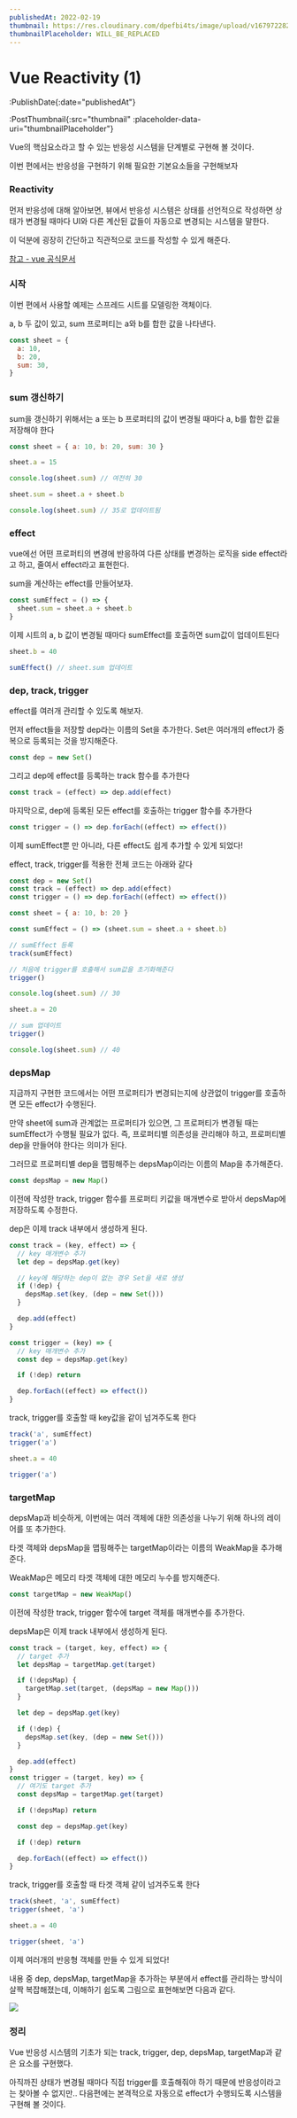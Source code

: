 ```yaml
---
publishedAt: 2022-02-19
thumbnail: https://res.cloudinary.com/dpefbi4ts/image/upload/v1679722820/thumb/030-thumb.png
thumbnailPlaceholder: WILL_BE_REPLACED
---
```


# Vue Reactivity (1)

:PublishDate{:date="publishedAt"}

:PostThumbnail{:src="thumbnail" :placeholder-data-uri="thumbnailPlaceholder"}

Vue의 핵심요소라고 할 수 있는 반응성 시스템을 단계별로 구현해 볼 것이다.

이번 편에서는 반응성을 구현하기 위해 필요한 기본요소들을 구현해보자

### Reactivity

먼저 반응성에 대해 알아보면, 뷰에서 반응성 시스템은 상태를 선언적으로 작성하면 상태가 변경될 때마다 UI와 다른 계산된 값들이 자동으로 변경되는 시스템을 말한다.

이 덕분에 굉장히 간단하고 직관적으로 코드를 작성할 수 있게 해준다.

[참고 - vue 공식문서](https://vuejs.org/guide/extras/reactivity-in-depth.html)

### 시작

이번 편에서 사용할 예제는 스프레드 시트를 모델링한 객체이다.

a, b 두 값이 있고, sum 프로퍼티는 a와 b를 합한 값을 나타낸다.

```jsx
const sheet = {
  a: 10,
  b: 20,
  sum: 30,
}
```

### sum 갱신하기

sum을 갱신하기 위해서는 a 또는 b 프로퍼티의 값이 변경될 때마다 a, b를 합한 값을 저장해야 한다

```jsx
const sheet = { a: 10, b: 20, sum: 30 }

sheet.a = 15

console.log(sheet.sum) // 여전히 30

sheet.sum = sheet.a + sheet.b

console.log(sheet.sum) // 35로 업데이트됨
```

### effect

vue에선 어떤 프로퍼티의 변경에 반응하여 다른 상태를 변경하는 로직을 side effect라고 하고, 줄여서 effect라고 표현한다.

sum을 계산하는 effect를 만들어보자.

```jsx
const sumEffect = () => {
  sheet.sum = sheet.a + sheet.b
}
```

이제 시트의 a, b 값이 변경될 때마다 sumEffect를 호출하면 sum값이 업데이트된다

```jsx
sheet.b = 40

sumEffect() // sheet.sum 업데이트
```

### dep, track, trigger

effect를 여러개 관리할 수 있도록 해보자.

먼저 effect들을 저장할 dep라는 이름의 Set을 추가한다.
Set은 여러개의 effect가 중복으로 등록되는 것을 방지해준다.

```jsx
const dep = new Set()
```

그리고 dep에 effect를 등록하는 track 함수를 추가한다

```jsx
const track = (effect) => dep.add(effect)
```

마지막으로, dep에 등록된 모든 effect를 호출하는 trigger 함수를 추가한다

```jsx
const trigger = () => dep.forEach((effect) => effect())
```

이제 sumEffect뿐 만 아니라, 다른 effect도 쉽게 추가할 수 있게 되었다!

effect, track, trigger를 적용한 전체 코드는 아래와 같다

```jsx
const dep = new Set()
const track = (effect) => dep.add(effect)
const trigger = () => dep.forEach((effect) => effect())

const sheet = { a: 10, b: 20 }

const sumEffect = () => (sheet.sum = sheet.a + sheet.b)

// sumEffect 등록
track(sumEffect)

// 처음에 trigger를 호출해서 sum값을 초기화해준다
trigger()

console.log(sheet.sum) // 30

sheet.a = 20

// sum 업데이트
trigger()

console.log(sheet.sum) // 40
```

### depsMap

지금까지 구현한 코드에서는 어떤 프로퍼티가 변경되는지에 상관없이 trigger를 호출하면 모든 effect가 수행된다.

만약 sheet에 sum과 관계없는 프로퍼티가 있으면, 그 프로퍼티가 변경될 때는 sumEffect가 수행될 필요가 없다. 즉, 프로퍼티별 의존성을 관리해야 하고, 프로퍼티별 dep을 만들어야 한다는 의미가 된다.

그러므로 프로퍼티별 dep을 맵핑해주는 depsMap이라는 이름의 Map을 추가해준다.

```jsx
const depsMap = new Map()
```

이전에 작성한 track, trigger 함수를 프로퍼티 키값을 매개변수로 받아서 depsMap에 저장하도록 수정한다.

dep은 이제 track 내부에서 생성하게 된다.

```jsx
const track = (key, effect) => {
  // key 매개변수 추가
  let dep = depsMap.get(key)

  // key에 해당하는 dep이 없는 경우 Set을 새로 생성
  if (!dep) {
    depsMap.set(key, (dep = new Set()))
  }

  dep.add(effect)
}

const trigger = (key) => {
  // key 매개변수 추가
  const dep = depsMap.get(key)

  if (!dep) return

  dep.forEach((effect) => effect())
}
```

track, trigger를 호출할 때 key값을 같이 넘겨주도록 한다

```jsx
track('a', sumEffect)
trigger('a')

sheet.a = 40

trigger('a')
```

### targetMap

depsMap과 비슷하게, 이번에는 여러 객체에 대한 의존성을 나누기 위해 하나의 레이어를 또 추가한다.

타겟 객체와 depsMap을 맵핑해주는 targetMap이라는 이름의 WeakMap을 추가해준다.

WeakMap은 메모리 타겟 객체에 대한 메모리 누수를 방지해준다.

```jsx
const targetMap = new WeakMap()
```

이전에 작성한 track, trigger 함수에 target 객체를 매개변수를 추가한다.

depsMap은 이제 track 내부에서 생성하게 된다.

```jsx
const track = (target, key, effect) => {
  // target 추가
  let depsMap = targetMap.get(target)

  if (!depsMap) {
    targetMap.set(target, (depsMap = new Map()))
  }

  let dep = depsMap.get(key)

  if (!dep) {
    depsMap.set(key, (dep = new Set()))
  }

  dep.add(effect)
}
const trigger = (target, key) => {
  // 여기도 target 추가
  const depsMap = targetMap.get(target)

  if (!depsMap) return

  const dep = depsMap.get(key)

  if (!dep) return

  dep.forEach((effect) => effect())
}
```

track, trigger를 호출할 때 타겟 객체 같이 넘겨주도록 한다

```jsx
track(sheet, 'a', sumEffect)
trigger(sheet, 'a')

sheet.a = 40

trigger(sheet, 'a')
```

이제 여러개의 반응형 객체를 만들 수 있게 되었다!

내용 중 dep, depsMap, targetMap을 추가하는 부분에서 effect를 관리하는 방식이 살짝 복잡해졌는데, 이해하기 쉽도록 그림으로 표현해보면 다음과 같다.

![](/images/030-01.png)

### 정리

Vue 반응성 시스템의 기초가 되는 track, trigger, dep, depsMap, targetMap과 같은 요소를 구현했다.

아직까진 상태가 변경될 때마다 직접 trigger를 호출해줘야 하기 때문에 반응성이라고는 찾아볼 수 없지만..
다음편에는 본격적으로 자동으로 effect가 수행되도록 시스템을 구현해 볼 것이다.
